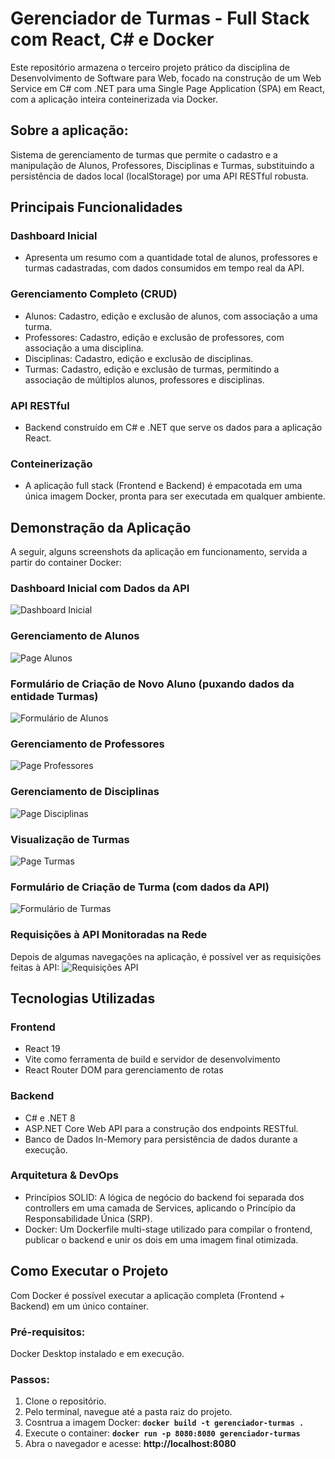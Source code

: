 # Gerenciador de Turmas - Full Stack com React, C# e Docker
Este repositório armazena o terceiro projeto prático da disciplina de Desenvolvimento de Software para Web, focado na construção de um Web Service em C# com .NET para uma Single Page Application (SPA) em React, com a aplicação inteira conteinerizada via Docker.

## Sobre a aplicação:
Sistema de gerenciamento de turmas que permite o cadastro e a manipulação de Alunos, Professores, Disciplinas e Turmas, substituindo a persistência de dados local (localStorage) por uma API RESTful robusta.

## Principais Funcionalidades
### Dashboard Inicial
- Apresenta um resumo com a quantidade total de alunos, professores e turmas cadastradas, com dados consumidos em tempo real da API.
### Gerenciamento Completo (CRUD)
- Alunos: Cadastro, edição e exclusão de alunos, com associação a uma turma.
- Professores: Cadastro, edição e exclusão de professores, com associação a uma disciplina.
- Disciplinas: Cadastro, edição e exclusão de disciplinas.
- Turmas: Cadastro, edição e exclusão de turmas, permitindo a associação de múltiplos alunos, professores e disciplinas.
### API RESTful
- Backend construído em C# e .NET que serve os dados para a aplicação React.
### Conteinerização
- A aplicação full stack (Frontend e Backend) é empacotada em uma única imagem Docker, pronta para ser executada em qualquer ambiente.

## Demonstração da Aplicação
A seguir, alguns screenshots da aplicação em funcionamento, servida a partir do container Docker:

### Dashboard Inicial com Dados da API
![Dashboard Inicial](https://github.com/mfevasconcelos/TD3-web-gerenciador-de-turmas/blob/main/prints/dashboard-inicial.png)

### Gerenciamento de Alunos
![Page Alunos](https://github.com/mfevasconcelos/TD3-web-gerenciador-de-turmas/blob/main/prints/page-alunos.png)

### Formulário de Criação de Novo Aluno (puxando dados da entidade Turmas)
![Formulário de Alunos](https://github.com/mfevasconcelos/TD3-web-gerenciador-de-turmas/blob/main/prints/forms-alunos.png)

### Gerenciamento de Professores
![Page Professores](https://github.com/mfevasconcelos/TD3-web-gerenciador-de-turmas/blob/main/prints/page-professores.png)

### Gerenciamento de Disciplinas
![Page Disciplinas](https://github.com/mfevasconcelos/TD3-web-gerenciador-de-turmas/blob/main/prints/page-disciplinas.png)

### Visualização de Turmas
![Page Turmas](https://github.com/mfevasconcelos/TD3-web-gerenciador-de-turmas/blob/main/prints/page-turmas.png)

### Formulário de Criação de Turma (com dados da API)
![Formulário de Turmas](https://github.com/mfevasconcelos/TD3-web-gerenciador-de-turmas/blob/main/prints/forms-trumas.png)

### Requisições à API Monitoradas na Rede
Depois de algumas navegações na aplicação, é possível ver as requisições feitas à API:
![Requisições API](https://github.com/mfevasconcelos/TD3-web-gerenciador-de-turmas/blob/main/prints/requisi%C3%A7%C3%B5es-api.png)

## Tecnologias Utilizadas
### Frontend
- React 19
- Vite como ferramenta de build e servidor de desenvolvimento
- React Router DOM para gerenciamento de rotas
### Backend
- C# e .NET 8
- ASP.NET Core Web API para a construção dos endpoints RESTful.
- Banco de Dados In-Memory para persistência de dados durante a execução.
### Arquitetura & DevOps
- Princípios SOLID: A lógica de negócio do backend foi separada dos controllers em uma camada de Services, aplicando o Princípio da Responsabilidade Única (SRP).
- Docker: Um Dockerfile multi-stage utilizado para compilar o frontend, publicar o backend e unir os dois em uma imagem final otimizada.

## Como Executar o Projeto
Com Docker é possível executar a aplicação completa (Frontend + Backend) em um único container.

### Pré-requisitos:
Docker Desktop instalado e em execução.

### Passos:
1. Clone o repositório.
2. Pelo terminal, navegue até a pasta raiz do projeto.
3. Cosntrua a imagem Docker: **`docker build -t gerenciador-turmas .`**
5. Execute o container: **`docker run -p 8080:8080 gerenciador-turmas`**
7. Abra o navegador e acesse: **http://localhost:8080**
